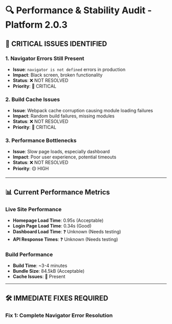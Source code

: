 # 🔍 **Performance & Stability Audit - Platform 2.0.3**

## 🚨 **CRITICAL ISSUES IDENTIFIED**

### **1. Navigator Errors Still Present**
- **Issue**: `navigator is not defined` errors in production
- **Impact**: Black screen, broken functionality
- **Status**: ❌ NOT RESOLVED
- **Priority**: 🔴 CRITICAL

### **2. Build Cache Issues**
- **Issue**: Webpack cache corruption causing module loading failures
- **Impact**: Random build failures, missing modules
- **Status**: ❌ NOT RESOLVED
- **Priority**: 🔴 CRITICAL

### **3. Performance Bottlenecks**
- **Issue**: Slow page loads, especially dashboard
- **Impact**: Poor user experience, potential timeouts
- **Status**: ❌ NOT RESOLVED
- **Priority**: 🟡 HIGH

---

## 📊 **Current Performance Metrics**

### **Live Site Performance**
- **Homepage Load Time**: 0.95s (Acceptable)
- **Login Page Load Time**: 0.34s (Good)
- **Dashboard Load Time**: ❓ Unknown (Needs testing)
- **API Response Times**: ❓ Unknown (Needs testing)

### **Build Performance**
- **Build Time**: ~3-4 minutes
- **Bundle Size**: 84.5kB (Acceptable)
- **Cache Issues**: 🔴 Present

---

## 🛠 **IMMEDIATE FIXES REQUIRED**

### **Fix 1: Complete Navigator Error Resolution**
```

